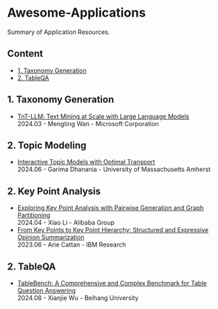 # Awesome-Applications
Summary of Application Resources.

## Content

- [1. Taxonomy Generation](#1-taxonomy-generation)
- [2. TableQA](#2-tableqa)

## 1. Taxonomy Generation
- [TnT-LLM: Text Mining at Scale with Large Language Models](https://arxiv.org/pdf/2403.12173)  
2024.03 - Mengting Wan - Microsoft Corporation

## 2. Topic Modeling
- [Interactive Topic Models with Optimal Transport](https://arxiv.org/abs/2406.19928)  
2024.06 - Garima Dhanania - University of Massachusetts Amherst  

## 2. Key Point Analysis
- [Exploring Key Point Analysis with Pairwise Generation and Graph Partitioning](https://arxiv.org/abs/2404.11384)  
2024.04 - Xiao Li - Alibaba Group  
- [From Key Points to Key Point Hierarchy: Structured and Expressive Opinion Summarization](https://arxiv.org/abs/2306.03853)  
2023.06 - Arie Cattan - IBM Research  

## 2. TableQA
- [TableBench: A Comprehensive and Complex Benchmark for Table Question Answering](https://arxiv.org/abs/2408.09174)  
2024.08 - Xianjie Wu - Beihang University  
